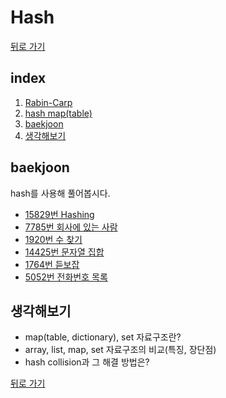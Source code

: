 # Hash

[뒤로 가기](https://github.com/nadarm/42-algorithm)

## index
1. [Rabin-Carp](./rabin_carp)
1. [hash map(table)](./hash_map)
1. [baekjoon](#baekjoon)
1. [생각해보기](#생각해보기)

## baekjoon
hash를 사용해 풀어봅시다.
- [15829번 Hashing](https://www.acmicpc.net/problem/15829)
- [7785번 회사에 있는 사람](https://www.acmicpc.net/problem/7785)
- [1920번 수 찾기](https://www.acmicpc.net/problem/1920)
- [14425번 문자열 집합](https://www.acmicpc.net/problem/14425)
- [1764번 듣보잡](https://www.acmicpc.net/problem/1764)
- [5052번 전화번호 목록](https://www.acmicpc.net/problem/5052)

## 생각해보기
- map(table, dictionary), set 자료구조란?
- array, list, map, set 자료구조의 비교(특징, 장단점)
- hash collision과 그 해결 방법은?


[뒤로 가기](https://github.com/nadarm/42-algorithm)
